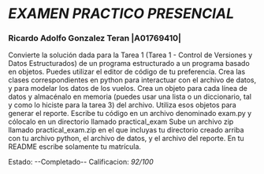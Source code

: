 # *EXAMEN PRACTICO PRESENCIAL*

### **Ricardo Adolfo Gonzalez Teran |A01769410|**

Convierte la solución dada para la Tarea 1 (Tarea 1 - Control de Versiones y Datos Estructurados) de un programa estructurado a un programa basado en objetos. Puedes utilizar el editor de código de tu preferencia.
Crea las clases correspondientes en python para interactuar con el archivo de datos, y para modelar los datos de los vuelos.
Crea un objeto para cada línea de datos y almacénalo en memoria (puedes usar una lista o un diccionario, tal y como lo hiciste para la tarea 3) del archivo. Utiliza esos objetos para generar el reporte.
Escribe tu código en un archivo denominado exam.py y cólocalo en un directorio llamado practical_exam
Sube un archivo zip llamado practical_exam.zip en el que incluyas tu directorio creado arriba con tu archivo python, el archivo de datos, y el archivo del reporte. En tu README escribe solamente tu matrícula.

Estado: --Completado--
Calificacion: *92/100*
